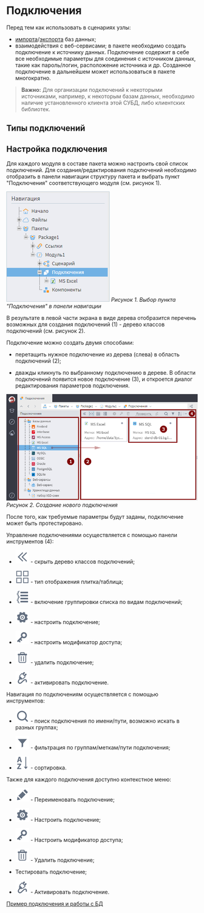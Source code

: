 # Подключения

Перед тем как использовать в сценариях узлы:

* [импорта](../../app/integration/import/bd.md)/[экспорта](../../app/integration/export/database_export.md) баз данных;
* взаимодействия с веб-сервисами; 
в пакете необходимо создать подключение к источнику данных. Подключение содержит в себе все необходимые параметры для соединения с источником данных, такие как пароль/логин, расположение источника и др. 
Созданное подключение в дальнейшем может использоваться в пакете многократно. 

> **Важно:** Для организации подключений к некоторыми источниками, например, к некоторым базам данных, необходимо наличие установленного клиента этой СУБД, либо клиентских библиотек. 

## Типы подключений

## Настройка подключения

Для каждого модуля в составе пакета можно настроить свой список подключений. Для создания/редактирования подключений необходимо отобразить в панели навигации структуру пакета и выбрать пункт "Подключения" соответствующего модуля (см. рисунок 1).

![](../../media/app/integration/connections/scr_3.png) 
*Рисунок 1. Выбор пункта "Подключения" в панели навигации*

В результате в левой части экрана в виде дерева отобразится перечень возможных для создания подключений (1) - дерево классов подключений (см. рисунок 2).

Подключение можно создать двумя способами:


* перетащить нужное подключение из дерева (слева) в область подключений (2);

* дважды кликнуть по выбранному подключению в дереве. 
В области подключений появится новое подключение (3), и откроется диалог редактирования параметров подключения. 

![](../../media/app/integration/connections/create_connections_1.png) 
*Рисунок 2. Создание нового подключения*

После того, как требуемые параметры будут заданы, подключение может быть протестировано.

Управление подключениями осуществляется с помощью панели инструментов (4):


* ![](../../media/app/icons/toolbar_18/toolbar_18_107.svg) - скрыть дерево классов подключений;

* ![](../../media/app/icons/toolbar_18/toolbar_18_42.svg) - тип отображения плитка/таблица;

* ![](../../media/app/integration/connections/toolbar_181.svg) - включение группировки списка по видам подключений;

* ![](../../media/app/icons/toolbar_18/toolbar_18_1.svg) - настроить подключение;

* ![](../../media/app/icons/toolbar_18/toolbar_18_136.svg) - настроить модификатор доступа;

* ![](../../media/app/icons/toolbar_18/toolbar_18_8.svg) - удалить подключение;

* ![](../../media/app/icons/toolbar_18/toolbar_18_131.svg) - активировать подключение.

Навигация по подключениям осуществляется с помощью инструментов:


* ![](../../media/app/visualization/toolbar_18_33.svg) - поиск подключения по имени/пути, возможно искать в разных группах;

* ![](../../media/app/visualization/toolbar_18_117.svg) - фильтрация по группам/меткам/пути подключения;

* ![](../../media/app/visualization/toolbar_18_116.svg) - сортировка.

Также для каждого подключения доступно контекстное меню:


* ![](../../media/app/icons/toolbar_18/toolbar_18_28.svg) - Переименовать подключение;

* ![](../../media/app/icons/toolbar_18/toolbar_18_1.svg) - Настроить подключение;

* ![](../../media/app/icons/toolbar_18/toolbar_18_136.svg) - Настроить модификатор доступа;

* ![](../../media/app/icons/toolbar_18/toolbar_18_8.svg) - Удалить подключение;

* Тестировать подключение;

* ![](../../media/app/icons/toolbar_18/toolbar_18_131.svg) - Активировать подключение.


[Пример подключения и работы с БД](../../app/beginning/import_bd_full.md)
